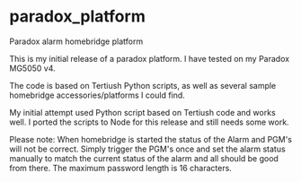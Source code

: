 # paradox_platform
Paradox alarm homebridge platform

This is my initial release of a paradox platform.  I have tested on my Paradox MG5050 v4.

The code is based on Tertiush Python scripts, as well as several sample homebridge accessories/platforms I could find.

My initial attempt used Python script based on Tertiush code and works well.  I ported the scripts to Node for this release and still needs some work.

Please note:
When homebridge is started the status of the Alarm and PGM's will not be correct.  Simply trigger the PGM's once and set the alarm status manually to match the current status of the alarm and all should be good from there.
The maximum password length is 16 characters.

